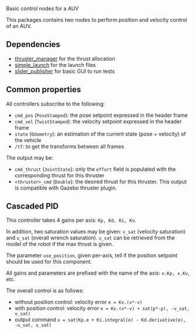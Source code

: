 Basic control nodes for a AUV

This packages contains two nodes to perform position and velocity control of an AUV.

## Dependencies

- [thruster_manager](https://github.com/CentraleNantesROV/thruster_manager) for the thrust allocation
- [simple_launch](https://github.com/oKermorgant/simple_launch) for the launch files
- [slider_publisher](https://github.com/oKermorgant/slider_publisher) for basic GUI to run tests

## Common properties

All controllers subscribe to the following:

- `cmd_pos` (`PoseStamped`): the pose setpoint expressed in the header frame
- `cmd_vel` (`TwistStamped`): the velocity setpoint expressed in the header frame
- `state` (`Odometry`): an estimation of the current state (pose + velocity) of the vehicle
- `/tf`: to get the transforms between all frames

The output may be:

- `cmd_thrust` (`JointState`): only the `effort` field is populated with the corresponding thrust for this thruster
- `<thruster>_cmd` (`Double`): the desired thrust for this thruster. This output is compatible with Gazebo thruster plugin.

## Cascaded PID

This controller takes 4 gains per axis: `Kp, Kd, Ki, Kv`. 

In addition, two saturation values may be given: `v_sat` (velocity saturation) and `u_sat` (overall wrench saturation). `u_sat` can be retrieved from the model of the robot if the max thrust is given.

The parameter `use_position`, given per-axis, tell if the position setpoint should be used for this component.

All gains and parameters are prefixed with the name of the axis: `x.Kp, x.Kv`, etc.

The overall control is as follows:

- without position control: velocity error `e = Kv.(v*-v)`
- with position control: velocity error `e = Kv.(v*-v) + sat(p*-p), -v_sat, v_sat)`
- output command `u = sat(Kp.e + Ki.integral(e) - Kd.derivative(e), -u_sat, u_sat)`
